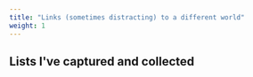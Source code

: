 ```yaml
---
title: "Links (sometimes distracting) to a different world"
weight: 1
---
```


## Lists I've captured and collected


